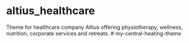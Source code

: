 # altius_healthcare

Theme for healthcare company Altius offering physiotherapy, wellness, nutrition, corporate services and retreats. # my-central-heating-theme
